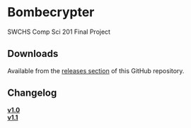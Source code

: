 # Bombecrypter #
SWCHS Comp Sci 201 Final Project

## Downloads ##
Available from the [releases section](https://github.com/premiumrich/bombecrypter/releases) of this GitHub repository.

## Changelog ##
**[v1.0](https://github.com/premiumrich/bombecrypter/releases/tag/v1.0)**  
**[v1.1](https://github.com/premiumrich/bombecrypter/releases/tag/v1.1)**
